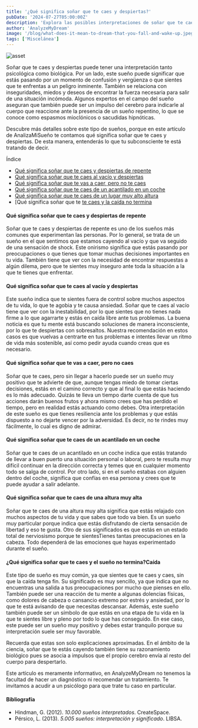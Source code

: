 ```yaml
---
title: '¿Qué significa soñar que te caes y despiertas?'
pubDate: '2024-07-27T05:00:00Z'
description: 'Explora las posibles interpretaciones de soñar que te caes y despiertas, desde la confusión y la vergüenza hasta las sacudidas mioclónicas'.
author: 'AnalyzeMyDream'
image: '/blog/what-does-it-mean-to-dream-that-you-fall-and-wake-up.jpeg'
tags: ['Miscelánea']
---
```


![asset](/blog/what-does-it-mean-to-dream-that-you-fall-and-wake-up.jpeg)

Soñar que te caes y despiertas puede tener una interpretación tanto psicológica como biológica. Por un lado, este sueño puede significar que estás pasando por un momento de confusión y vergüenza o que sientes que te enfrentas a un peligro inminente. También se relaciona con inseguridades, miedos y deseos de encontrar la fuerza necesaria para salir de una situación incómoda. Algunos expertos en el campo del sueño aseguran que también puede ser un impulso del cerebro para indicarle al cuerpo que reaccione ante la presencia de un sueño repentino, lo que se conoce como espasmos mioclónicos o sacudidas hipnóticas.

Descubre más detalles sobre este tipo de sueños, porque en este artículo de AnalizaMiSueño te contamos qué significa soñar que te caes y despiertas. De esta manera, entenderás lo que tu subconsciente te está tratando de decir.

Índice

- [Qué significa soñar que te caes y despiertas de repente](#que-significa-sonar-que-te-caes-y-despiertas-de-repente)
- [Qué significa soñar que te caes al vacío y despiertas](#que-significa-sonar-que-te-caes-al-vacio-y-despiertas)
- [Qué significa soñar que te vas a caer, pero no te caes](#que-significa-sonar-que-te-vas-a-caer-pero-no-te-caes)
- [Qué significa soñar que te caes de un acantilado en un coche](#que-significa-sonar-que-te-caes-de-un-acantilado-en-un-coche)
- [Qué significa soñar que te caes de un lugar muy alto altura](#que-significa-soñar-que-te-caes-de-una-altura-muy-alta)
- [Qué significa soñar que te [te caes y la caída no termina](#que-significa-soñar-que-te-caes-y-la-caida-no-termina)

#### Qué significa soñar que te caes y despiertas de repente

Soñar que te caes y despiertas de repente es uno de los sueños más comunes que experimentan las personas. Por lo general, se trata de un sueño en el que sentimos que estamos cayendo al vacío y que va seguido de una sensación de shock. Este onirismo significa que estás pasando por preocupaciones o que tienes que tomar muchas decisiones importantes en tu vida. También tiene que ver con la necesidad de encontrar respuestas a algún dilema, pero que te sientes muy inseguro ante toda la situación a la que te tienes que enfrentar. 

#### Qué significa soñar que te caes al vacío y despiertas

Este sueño indica que te sientes fuera de control sobre muchos aspectos de tu vida, lo que te agobia y te causa ansiedad. Soñar que te caes al vacío tiene que ver con la inestabilidad, por lo que sientes que no tienes nada firme a lo que agarrarte y estás en caída libre ante tus problemas. La buena noticia es que tu mente está buscando soluciones de manera inconsciente, por lo que te despiertas con sobresaltos. Nuestra recomendación en estos casos es que vuelvas a centrarte en tus problemas e intentes llevar un ritmo de vida más sostenible, así como pedir ayuda cuando creas que es necesario.

#### Qué significa soñar que te vas a caer, pero no caes

Soñar que te caes, pero sin llegar a hacerlo puede ser un sueño muy positivo que te advierte de que, aunque tengas miedo de tomar ciertas decisiones, estás en el camino correcto y que al final lo que estás haciendo es lo más adecuado. Quizás te lleva un tiempo darte cuenta de que tus acciones darán buenos frutos y ahora mismo crees que has perdido el tiempo, pero en realidad estás actuando como debes. Otra interpretación de este sueño es que tienes resiliencia ante los problemas y que estás dispuesto a no dejarte vencer por la adversidad. Es decir, no te rindes muy fácilmente, lo cual es digno de admirar.

#### Qué significa soñar que te caes de un acantilado en un coche

Soñar que te caes de un acantilado en un coche indica que estás tratando de llevar a buen puerto una situación personal o laboral, pero te resulta muy difícil continuar en la dirección correcta y temes que en cualquier momento todo se salga de control. Por otro lado, si en el sueño estabas con alguien dentro del coche, significa que confías en esa persona y crees que te puede ayudar a salir adelante.

#### Qué significa soñar que te caes de una altura muy alta

Soñar que te caes de una altura muy alta significa que estás relajado con muchos aspectos de tu vida y que sabes que todo va bien. Es un sueño muy particular porque indica que estás disfrutando de cierta sensación de libertad y eso te gusta. Otro de sus significados es que estás en un estado total de nerviosismo porque te sientesTienes tantas preocupaciones en la cabeza. Todo dependerá de las emociones que hayas experimentado durante el sueño.

#### ¿Qué significa soñar que te caes y el sueño no termina?Caída

Este tipo de sueño es muy común, ya que sientes que te caes y caes, sin que la caída tenga fin. Su significado es muy sencillo, ya que indica que no encuentras una salida a tus preocupaciones por mucho que pienses en ello. También puede ser una reacción de tu mente a algunas dolencias físicas, como dolores de cabeza o cansancio extremo por estrés y ansiedad, por lo que te está avisando de que necesitas descansar. Además, este sueño también puede ser un símbolo de que estás en una etapa de tu vida en la que te sientes libre y pleno por todo lo que has conseguido. En ese caso, este puede ser un sueño muy positivo y debes estar tranquilo porque su interpretación suele ser muy favorable.

Recuerda que estas son solo explicaciones aproximadas. En el ámbito de la ciencia, soñar que te estás cayendo también tiene su razonamiento biológico pues se asocia a impulsos que el propio cerebro envía al resto del cuerpo para despertarlo.

Este artículo es meramente informativo, en AnalyzeMyDream no tenemos la facultad de hacer un diagnóstico ni recomendar un tratamiento. Te invitamos a acudir a un psicólogo para que trate tu caso en particular.

#### Bibliografía

- Hindman, G. (2012). *10.000 sueños interpretados*. CreateSpace.
- Pérsico, L. (2013). *5.005 sueños: interpretación y significado*. LIBSA.